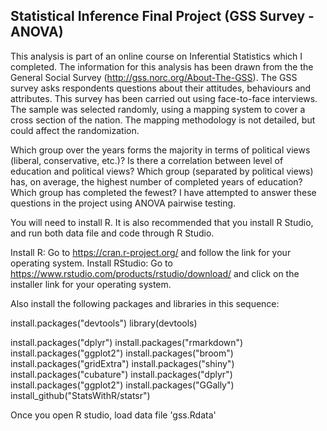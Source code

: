 ## Statistical Inference Final Project (GSS Survey -ANOVA)

This analysis is part of an online course on Inferential Statistics which I completed. The information for this analysis has been drawn from the the General Social Survey (http://gss.norc.org/About-The-GSS). The GSS survey asks respondents questions about their attitudes, behaviours and attributes. This survey has been carried out using face-to-face interviews. The sample was selected randomly, using a mapping system to cover a cross section of the nation. The mapping methodology is not detailed, but could affect the randomization.

Which group over the years forms the majority in terms of political views (liberal, conservative, etc.)? Is there a correlation between level of education and political views? Which group (separated by political views) has, on average, the highest number of completed years of education? Which group has completed the fewest? I have attempted to answer these questions in the project using ANOVA pairwise testing.


You will need to install R. It is also recommended that you install R Studio, and run both data file and code through R Studio. 

Install R: Go to https://cran.r-project.org/ and follow the link for your operating system.
Install RStudio: Go to https://www.rstudio.com/products/rstudio/download/ and click on the installer link for your operating system.


Also install the following packages and libraries in this sequence:

install.packages("devtools")
library(devtools)

install.packages("dplyr")
install.packages("rmarkdown")
install.packages("ggplot2")
install.packages("broom")
install.packages("gridExtra")
install.packages("shiny")
install.packages("cubature")
install.packages("dplyr")
install.packages("ggplot2")
install.packages("GGally")
install_github("StatsWithR/statsr")

Once you open R studio, load data file 'gss.Rdata'

